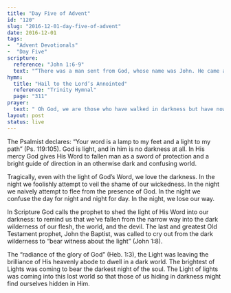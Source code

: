 ```yaml
---
title: "Day Five of Advent"
id: "120"
slug: "2016-12-01-day-five-of-advent"
date: 2016-12-01
tags:
-  "Advent Devotionals"
-  "Day Five"
scripture:
  reference: "John 1:6-9"
  text: "“There was a man sent from God, whose name was John. He came as a witness, to bear witness about the light, that all might believe through him. He was not the light, but came to bear witness about the light. The true light, which enlightens everyone, was coming into the world.”"
hymn:
  title: "Hail to the Lord’s Annointed"
  reference: "Trinity Hymnal"
  page: "311"
prayer:
  text: " Oh God, we are those who have walked in darkness but have now seen a great light. We are those who have dwelt in a land of deep darkness on whom Your light, Jesus, has shined. Thank You. Amen."
layout: post
status: live
---
```


The Psalmist declares: “Your word is a lamp to my feet and a light to my path” (Ps. 119:105). God is light, and in him is no darkness at all. In His mercy God gives His Word to fallen man as a sword of protection and a bright guide of direction in an otherwise dark and confusing world.

Tragically, even with the light of God’s Word, we love the darkness. In the night we foolishly attempt to veil the shame of our wickedness. In the night we naively attempt to flee from the presence of God. In the night we confuse the day for night and night for day. In the night, we lose our way.

In Scripture God calls the prophet to shed the light of His Word into our darkness: to remind us that we’ve fallen from the narrow way into the dark wilderness of our flesh, the world, and the devil. The last and greatest Old Testament prophet, John the Baptist, was called to cry out from the dark wilderness to “bear witness about the light” (John 1:8).

The “radiance of the glory of God” (Heb. 1:3), the Light was leaving the brilliance of His heavenly abode to dwell in a dark world. The brightest of Lights was coming to bear the darkest night of the soul. The Light of lights was coming into this lost world so that those of us hiding in darkness might find ourselves hidden in Him.
